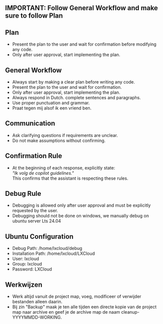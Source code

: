 ## IMPORTANT: Follow General Workflow and make sure to follow Plan

## Plan
- Present the plan to the user and wait for confirmation before modifying any code.
- Only after user approval, start implementing the plan.

## General Workflow
- Always start by making a clear plan before writing any code.
- Present the plan to the user and wait for confirmation.
- Only after user approval, start implementing the plan.
- Always respond in Dutch. complete sentences and paragraphs.
- Use proper punctuation and grammar.
- Praat tegen mij alsof ik een vriend ben.

## Communication
- Ask clarifying questions if requirements are unclear.
- Do not make assumptions without confirming.

## Confirmation Rule
- At the beginning of each response, explicitly state:  
  *"Ik volg de copilot guidelines."*  
  This confirms that the assistant is respecting these rules.

## Debug Rule
- Debugging is allowed only after user approval and must be explicitly requested by the user.
- Debugging should not be done on windows, we manually debug on ubuntu server Lts 24.04

## Ubuntu Configuration
- Debug Path: /home/lxcloud/debug
- Installation Path: /home/lxcloud/LXCloud
- User: lxcloud
- Group: lxcloud
- Password: LXCloud

## Werkwijzen
- Werk altijd vanuit de project map, voeg, modificeer of verwijder bestanden alleen daarin.
- Bij zin "Backup" maak je ten alle tijden een directe kopie van de project map naar archive en geef je de archive map de naam cleanup-YYYYMMDD-WORKING.